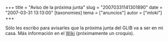 +++
title = "Aviso de la próxima junta"
slug = "20070331141301890"
date = "2007-03-31 13:13:00"
[taxonomies]
tema = ["anuncios"]
autor = ["mloki"]
+++

Sólo les escribo para avisarles que la próxima junta del GLIB va a ser
en mi casa. Más información en el
[Wiki](http://wiki.glib.org.mx/index.php/Calendario_de_Juntas_GLIB_2007#Abril)
(próximamente un croquis).

